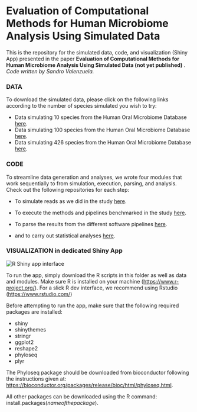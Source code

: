 # **Evaluation of Computational Methods for Human Microbiome Analysis Using Simulated Data**

This is the repository for the simulated data, code, and visualization (Shiny App) presented in the paper <b>Evaluation
of Computational Methods for Human Microbiome Analysis Using Simulated Data (not yet published) </b>.  
*Code written by Sandro Valenzuela.*

### DATA

To download the simulated data, please click on the following links according to the number of species simulated you
wish to try:

* Data simulating 10 species from the Human Oral Microbiome
  Database [here](https://www.dropbox.com/sh/q0cofhwzn9sgq9p/AAD_AVvjAxZ7BgtLHdJFkmHoa?dl=0).
* Data simulating 100 species from the Human Oral Microbiome
  Database [here](https://www.dropbox.com/sh/g9bu3wn9db9lri7/AACulJZXryp5XchjNZ6dybHea?dl=0).
* Data simulating 426 species from the Human Oral Microbiome
  Database [here](https://www.dropbox.com/sh/14hnrspr2u4pfia/AABepBjoYoRbNpTvLyTgzxbKa?dl=0).

### CODE

To streamline data generation and analyses, we wrote four modules that work sequentially to from simulation, execution,
parsing, and analysis. Check out the following repositories for each step:

* To simulate reads as we did in the study [here](https://github.com/microgenomics/simulationsMethods).

* To execute the methods and pipelines benchmarked in the
  study [here](https://github.com/microgenomics/executionMethods).

* To parse the results from the different software pipelines [here](https://github.com/microgenomics/parseMethods).

* and to carry out statistical analyses [here](https://github.com/microgenomics/analysisMethods).

### VISUALIZATION in dedicated Shiny App

![R Shiny app interface](Fig1_Full_GUI_new.png)

To run the app, simply download the R scripts in this folder as well as data and modules. Make sure R is installed on
your machine (https://www.r-project.org/). For a slick R dev interface, we recommend using
Rstudio (https://www.rstudio.com/)

Before attempting to run the app, make sure that the following required packages are installed:

- shiny
- shinythemes
- stringr
- ggplot2
- reshape2
- phyloseq
- plyr

The Phyloseq package should be downloaded from bioconductor following the instructions given
at: https://bioconductor.org/packages/release/bioc/html/phyloseq.html.

All other packages can be downloaded using the R command: install.packages(<i>nameofthepackage</i>).  

